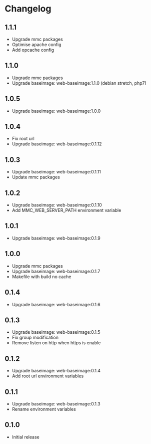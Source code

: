 # Changelog

## 1.1.1
  - Upgrade mmc packages
  - Optimise apache config
  - Add opcache config

## 1.1.0
  - Upgrade mmc packages
  - Upgrade baseimage: web-baseimage:1.1.0 (debian stretch, php7)

## 1.0.5
  - Upgrade baseimage: web-baseimage:1.0.0

## 1.0.4
  - Fix root url
  - Upgrade baseimage: web-baseimage:0.1.12

## 1.0.3
  - Upgrade baseimage: web-baseimage:0.1.11
  - Update mmc packages

## 1.0.2
  - Upgrade baseimage: web-baseimage:0.1.10
  - Add MMC_WEB_SERVER_PATH environment variable

## 1.0.1
  - Upgrade baseimage: web-baseimage:0.1.9

## 1.0.0
  - Upgrade mmc packages
  - Upgrade baseimage: web-baseimage:0.1.7
  - Makefile with build no cache

## 0.1.4
  - Upgrade baseimage: web-baseimage:0.1.6

## 0.1.3
  - Upgrade baseimage: web-baseimage:0.1.5
  - Fix group modification
  - Remove listen on http when https is enable

## 0.1.2
  - Upgrade baseimage: web-baseimage:0.1.4
  - Add root url environment variables

## 0.1.1
  - Upgrade baseimage: web-baseimage:0.1.3
  - Rename environment variables

## 0.1.0
  - Initial release
